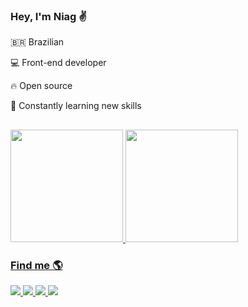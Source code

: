 ### Hey, I'm Niag :v:

:brazil: Brazilian

:computer: Front-end developer 

:fire: Open source

:rocket: Constantly learning new skills

##

 <div style="display: inline_block">
  <a href="https://github.com/niagalves" />
    <img height="180em" src="https://github-readme-stats.vercel.app/api?username=niagalves&show_icons=true&layout=compact&theme=chartreuse-dark&include_all_commits=true&count_private=true" />
    <img height="180em" src="https://github-readme-stats.vercel.app/api/top-langs/?username=niagalves&layout=compact&langs_count=7&theme=chartreuse-dark&hide=html,css" />
</div>

### Find me :earth_americas:

<div> 
  <a href="https://www.linkedin.com/in/niagalves/" target="_blank" title="Linkedin">
    <img src="https://img.shields.io/badge/-LinkedIn-%230077B5?style=for-the-badge&logo=linkedin&logoColor=white" target="_blank">
  </a> 
  <a href="https://twitter.com/niagalves/" target="_blank" title="Twitter">
    <img src="https://img.shields.io/badge/-Twitter-%230077B5?style=for-the-badge&logo=twitter&logoColor=white" target="_blank">
  </a> 
  <a href="https://www.facebook.com/niagalves/" target="_blank" title="Facebook">
    <img src="https://img.shields.io/badge/-Facebook-%230077B5?style=for-the-badge&logo=facebook&logoColor=white" target="_blank">
  </a> 
  <a href="https://www.instagram.com/niagalves/" target="_blank" title="Instagram">
    <img src="https://img.shields.io/badge/-Instagram-%23E4405F?style=for-the-badge&logo=instagram&logoColor=white" target="_blank">
  </a>
</div>

